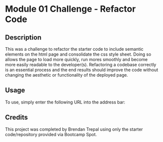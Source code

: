 # Module 01 Challenge - Refactor Code

## Description

This was a challenge to refactor the starter code to include semantic elements on the html page and consolidate the css style sheet. Doing so allows the page to load more quickly, run mores smoothly and become more easily readable to the developer(s). Refactoring a codebase correctly is an essential process and the end results should improve the code without changing the aesthetic or functionality of the deployed page.

## Usage

To use, simply enter the following URL into the address bar:

## Credits

This project was completed by Brendan Trepal using only the starter code/repository provided via Bootcamp Spot.

